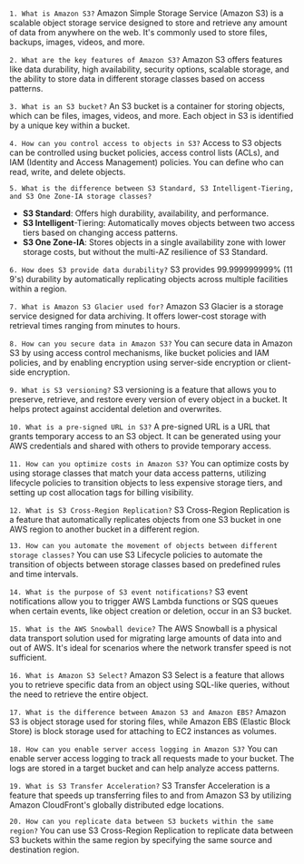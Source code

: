 `1. What is Amazon S3?`
Amazon Simple Storage Service (Amazon S3) is a scalable object storage service designed to store and retrieve any amount of data from anywhere on the web. It's commonly used to store files, backups, images, videos, and more.

`2. What are the key features of Amazon S3?`
Amazon S3 offers features like data durability, high availability, security options, scalable storage, and the ability to store data in different storage classes based on access patterns.

`3. What is an S3 bucket?`
An S3 bucket is a container for storing objects, which can be files, images, videos, and more. Each object in S3 is identified by a unique key within a bucket.

`4. How can you control access to objects in S3?`
Access to S3 objects can be controlled using bucket policies, access control lists (ACLs), and IAM (Identity and Access Management) policies. You can define who can read, write, and delete objects.

`5. What is the difference between S3 Standard, S3 Intelligent-Tiering, and S3 One Zone-IA storage classes?`
- **S3 Standard**: Offers high durability, availability, and performance.
- **S3 Intelligent**-Tiering: Automatically moves objects between two access tiers based on changing access patterns.
- **S3 One Zone-IA**: Stores objects in a single availability zone with lower storage costs, but without the multi-AZ resilience of S3 Standard.
  
`6. How does S3 provide data durability?`
S3 provides 99.999999999% (11 9's) durability by automatically replicating objects across multiple facilities within a region.

`7. What is Amazon S3 Glacier used for?`
Amazon S3 Glacier is a storage service designed for data archiving. It offers lower-cost storage with retrieval times ranging from minutes to hours.

`8. How can you secure data in Amazon S3?`
You can secure data in Amazon S3 by using access control mechanisms, like bucket policies and IAM policies, and by enabling encryption using server-side encryption or client-side encryption.

`9. What is S3 versioning?`
S3 versioning is a feature that allows you to preserve, retrieve, and restore every version of every object in a bucket. It helps protect against accidental deletion and overwrites.

`10. What is a pre-signed URL in S3?`
A pre-signed URL is a URL that grants temporary access to an S3 object. It can be generated using your AWS credentials and shared with others to provide temporary access.

`11. How can you optimize costs in Amazon S3?`
You can optimize costs by using storage classes that match your data access patterns, utilizing lifecycle policies to transition objects to less expensive storage tiers, and setting up cost allocation tags for billing visibility.

`12. What is S3 Cross-Region Replication?`
S3 Cross-Region Replication is a feature that automatically replicates objects from one S3 bucket in one AWS region to another bucket in a different region.

`13. How can you automate the movement of objects between different storage classes?`
You can use S3 Lifecycle policies to automate the transition of objects between storage classes based on predefined rules and time intervals.

`14. What is the purpose of S3 event notifications?`
S3 event notifications allow you to trigger AWS Lambda functions or SQS queues when certain events, like object creation or deletion, occur in an S3 bucket.

`15. What is the AWS Snowball device?`
The AWS Snowball is a physical data transport solution used for migrating large amounts of data into and out of AWS. It's ideal for scenarios where the network transfer speed is not sufficient.

`16. What is Amazon S3 Select?`
Amazon S3 Select is a feature that allows you to retrieve specific data from an object using SQL-like queries, without the need to retrieve the entire object.

`17. What is the difference between Amazon S3 and Amazon EBS?`
Amazon S3 is object storage used for storing files, while Amazon EBS (Elastic Block Store) is block storage used for attaching to EC2 instances as volumes.

`18. How can you enable server access logging in Amazon S3?`
You can enable server access logging to track all requests made to your bucket. The logs are stored in a target bucket and can help analyze access patterns.

`19. What is S3 Transfer Acceleration?`
S3 Transfer Acceleration is a feature that speeds up transferring files to and from Amazon S3 by utilizing Amazon CloudFront's globally distributed edge locations.

`20. How can you replicate data between S3 buckets within the same region?`
You can use S3 Cross-Region Replication to replicate data between S3 buckets within the same region by specifying the same source and destination region.
